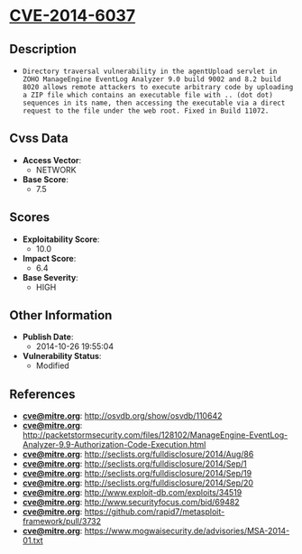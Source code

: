 
# [CVE-2014-6037](https://cve.mitre.org/cgi-bin/cvename.cgi?name=CVE-2014-6037)

## Description

- `Directory traversal vulnerability in the agentUpload servlet in ZOHO ManageEngine EventLog Analyzer 9.0 build 9002 and 8.2 build 8020 allows remote attackers to execute arbitrary code by uploading a ZIP file which contains an executable file with .. (dot dot) sequences in its name, then accessing the executable via a direct request to the file under the web root. Fixed in Build 11072.`

## Cvss Data

- **Access Vector**:
  - NETWORK
- **Base Score**:
  - 7.5

## Scores

- **Exploitability Score**:
  - 10.0
- **Impact Score**:
  - 6.4
- **Base Severity**:
  - HIGH

## Other Information

- **Publish Date**:
  - 2014-10-26 19:55:04
- **Vulnerability Status**:
  - Modified

## References

- **cve@mitre.org**: http://osvdb.org/show/osvdb/110642
- **cve@mitre.org**: http://packetstormsecurity.com/files/128102/ManageEngine-EventLog-Analyzer-9.9-Authorization-Code-Execution.html
- **cve@mitre.org**: http://seclists.org/fulldisclosure/2014/Aug/86
- **cve@mitre.org**: http://seclists.org/fulldisclosure/2014/Sep/1
- **cve@mitre.org**: http://seclists.org/fulldisclosure/2014/Sep/19
- **cve@mitre.org**: http://seclists.org/fulldisclosure/2014/Sep/20
- **cve@mitre.org**: http://www.exploit-db.com/exploits/34519
- **cve@mitre.org**: http://www.securityfocus.com/bid/69482
- **cve@mitre.org**: https://github.com/rapid7/metasploit-framework/pull/3732
- **cve@mitre.org**: https://www.mogwaisecurity.de/advisories/MSA-2014-01.txt
